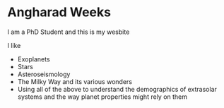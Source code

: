 # Angharad Weeks
I am a PhD Student and this is my wesbite



I like 

- Exoplanets
- Stars
- Asteroseismology
- The Milky Way and its various wonders
- Using all of the above to understand the demographics of extrasolar systems and the way planet properties might rely on them
